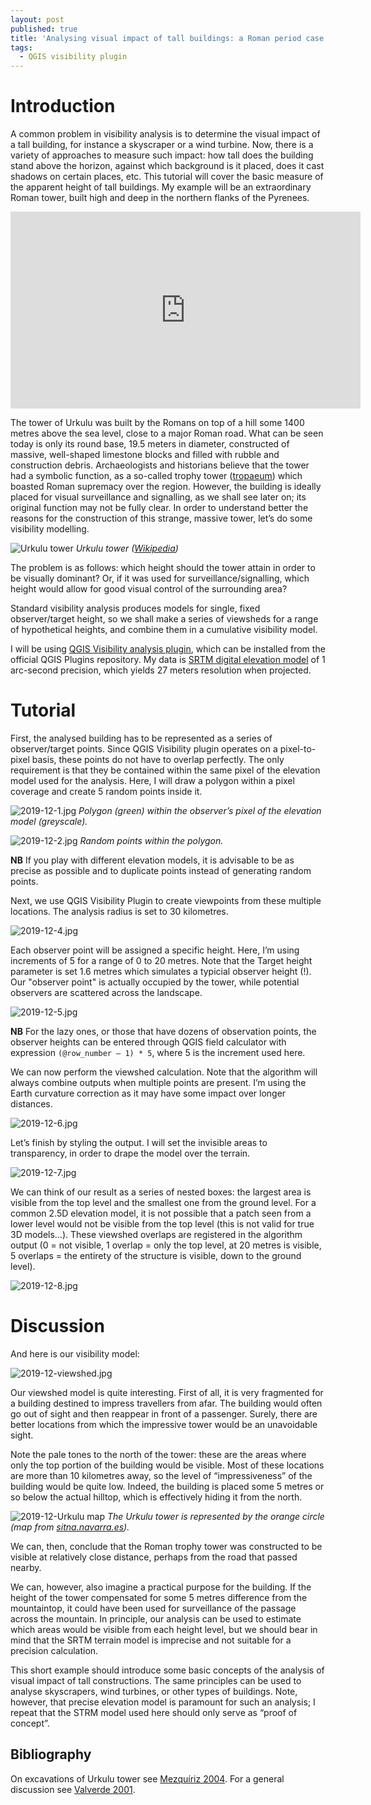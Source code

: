 ```yaml
---
layout: post
published: true
title: 'Analysing visual impact of tall buildings: a Roman period case study'
tags:
  - QGIS visibility plugin
---
```

# Introduction
A common problem in visibility analysis is to determine the visual impact of a tall building, for instance a skyscraper or a wind turbine. Now, there is a variety of approaches to measure such impact: how tall does the building stand above the horizon, against which background is it placed, does it cast shadows on certain places, etc. This tutorial will cover the basic measure of the apparent height of tall buildings. My example will be an extraordinary Roman tower, built high and deep in the northern flanks of the Pyrenees.   

<iframe width="560" height="315" src="https://www.youtube.com/embed/WXKPAJQhFOc" frameborder="0" allow="accelerometer; autoplay; encrypted-media; gyroscope; picture-in-picture" allowfullscreen></iframe>

The tower of Urkulu was built by the Romans on top of a hill some 1400 metres above the sea level, close to a major Roman road. What can be seen today is only its round base, 19.5 meters in diameter, constructed of massive, well-shaped limestone blocks and filled with rubble and construction debris. Archaeologists and historians believe that the tower had a symbolic function, as a so-called trophy tower ([tropaeum](https://en.wikipedia.org/wiki/Tropaeum_Traiani)) which boasted Roman supremacy over the region. However, the building is ideally placed for visual surveillance and signalling, as we shall see later on; its original function may not be fully clear. In order to understand better the reasons for the construction of this strange, massive tower, let’s do some visibility modelling. 

![Urkulu tower](https://upload.wikimedia.org/wikipedia/commons/thumb/3/35/Torre_de_Urkulu.jpg/800px-Torre_de_Urkulu.jpg)
*Urkulu tower ([Wikipedia](https://fr.wikipedia.org/wiki/Fichier:Torre_de_Urkulu.jpg))*

The problem is as follows: which height should the tower attain in order to be visually dominant? Or, if it was used for surveillance/signalling, which height would allow for good visual control of the surrounding area? 

Standard visibility analysis produces models for single, fixed observer/target height, so we shall make a series of viewsheds for a range of hypothetical heights, and combine them in a cumulative visibility model. 

I will be using [QGIS Visibility analysis plugin](http://www.zoran-cuckovic.from.hr/QGIS-visibility-analysis/), which can be installed from the official QGIS Plugins repository. My data is [SRTM digital elevation model](https://www.usgs.gov/centers/eros/science/usgs-eros-archive-digital-elevation-shuttle-radar-topography-mission-srtm-1-arc) of 1 arc-second precision, which yields 27 meters resolution when projected.  

# Tutorial

First, the analysed building has to be represented as a series of observer/target points. Since QGIS Visibility plugin operates on a pixel-to-pixel basis, these points do not have to overlap perfectly. The only requirement is that they be contained within the same pixel of the elevation model used for the analysis. Here, I will draw a polygon within a pixel coverage and create 5 random points inside it. 

![2019-12-1.jpg]({{site.baseurl}}/figures/2019-12-1.jpg)
*Polygon (green) within the observer’s pixel of the elevation model (greyscale).*

![2019-12-2.jpg]({{site.baseurl}}/figures/2019-12-2.jpg)
*Random points within the polygon.* 

**NB** If you play with different elevation models, it is advisable to be as precise as possible and to duplicate points instead of generating random points. 

Next, we use QGIS Visibility Plugin to create viewpoints from these multiple locations. The analysis radius is set to 30 kilometres. 

![2019-12-4.jpg]({{site.baseurl}}/figures/2019-12-4.jpg)

Each observer point will be assigned a specific height. Here, I’m using increments of 5 for a range of 0 to 20 metres. Note that the Target height parameter is set 1.6 metres which simulates a typicial observer height (!). Our "observer point" is actually occupied by the tower, while potential observers are scattered across the landscape.   

![2019-12-5.jpg]({{site.baseurl}}/figures/2019-12-5.jpg)

**NB** For the lazy ones, or those that have dozens of observation points, the observer heights can be entered through QGIS field calculator with expression `(@row_number – 1) * 5`, where 5 is the increment used here.  

We can now perform the viewshed calculation. Note that the algorithm will always combine outputs when multiple points are present. I’m using the Earth curvature correction as it may have some impact over longer distances. 

![2019-12-6.jpg]({{site.baseurl}}/figures/2019-12-6.jpg)

Let’s finish by styling the output. I will set the invisible areas to transparency, in order to drape the model over the terrain.

![2019-12-7.jpg]({{site.baseurl}}/figures/2019-12-7.jpg)

We can think of our result as a series of nested boxes: the largest area is visible from the top level and the smallest one from the ground level. For a common 2.5D elevation model, it is not possible that a patch seen from a lower level would not be visible from the top level (this is not valid for true 3D models…). These viewshed overlaps are registered in the algorithm output (0 = not visible, 1 overlap = only the top level, at 20 metres is visible, 5 overlaps = the entirety of the structure is visible, down to the ground level).

![2019-12-8.jpg]({{site.baseurl}}/figures/2019-12-8.jpg)

# Discussion

And here is our visibility model: 

![2019-12-viewshed.jpg]({{site.baseurl}}/figures/2019-12-viewshed.jpg)

Our viewshed model is quite interesting. First of all, it is very fragmented for a building destined to impress travellers from afar. The building would often go out of sight and then reappear in front of a passenger. Surely, there are better locations from which the impressive tower would be an unavoidable sight. 

Note the pale tones to the north of the tower: these are the areas where only the top portion of the building would be visible. Most of these locations are more than 10 kilometres away, so the level of “impressiveness” of the building would be quite low. Indeed, the building is placed some 5 metres or so below the actual hilltop, which is effectively hiding it from the north.   

![2019-12-Urkulu map]({{site.baseurl}}/figures/2019-12-Urkulu-topo.jpg)
*The Urkulu tower is represented by the orange circle (map from [sitna.navarra.es](https://sitna.navarra.es/navegar/)).*

We can, then, conclude that the Roman trophy tower was constructed to be visible at relatively close distance, perhaps from the road that passed nearby. 

We can, however, also imagine a practical purpose for the building. If the height of the tower compensated for some 5 metres difference from the mountaintop, it could have been used for surveillance of the passage across the mountain. In principle, our analysis can be used to estimate which areas would be visible from each height level, but we should bear in mind that the SRTM terrain model is imprecise and not suitable for a precision calculation.  

This short example should introduce some basic concepts of the analysis of visual impact of tall constructions. The same principles can be used to analyse skyscrapers, wind turbines, or other types of buildings. Note, however, that precise elevation model is paramount for such an analysis; I repeat that the STRM model used here should only serve as “proof of concept”.

## Bibliography
On excavations of Urkulu tower see [Mezquíriz 2004](https://dialnet.unirioja.es/servlet/articulo?codigo=1112392). For a general discussion see [Valverde 2001](https://www.researchgate.net/publication/28270953).
